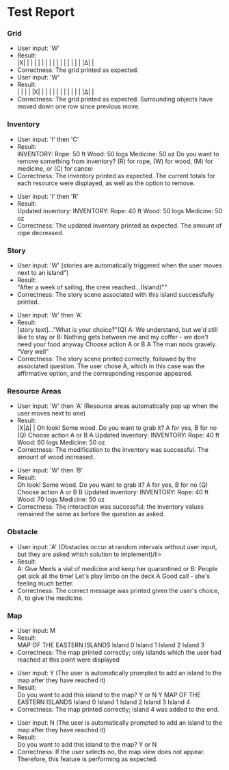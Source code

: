 # Test Report

### Grid
<ul>
<li>User input: 'W'</li>
<li>Result:</li>
|X| | |
| | | |
| | | |
| | | |
| |Δ| |
<li>Correctness: The grid printed as expected.</li>

<li>User input: 'W'</li>
<li>Result:</li>
| | | |
|X| | |
| | | |
| | | |
| |Δ| |
<li>Correctness: The grid printed as expected. Surrounding objects have moved down one row since previous move.</li>
</ul>


### Inventory
<ul>
<li>User input: 'I' then 'C'</li>
<li>Result:</li>
INVENTORY:
Rope: 50 ft
Wood: 50 logs
Medicine: 50 oz
Do you want to remove something from inventory? (R) for rope, (W) for wood, (M) for medicine, or (C) for cancel
<li>Correctness: The inventory printed as expected. The current totals for each resource were displayed, as well
as the option to remove.</li>
</ul>

<ul>
<li>User input: 'I' then 'R'</li>
<li>Result:</li>
Updated inventory:
INVENTORY:
Rope: 40 ft
Wood: 50 logs
Medicine: 50 oz
<li>Correctness: The updated inventory printed as expected. The amount of rope decreased.</li>
</ul>

### Story
<ul>
<li>User input: 'W' (stories are automatically triggered when the user moves next to an island")</li>
<li>Result:</li>
"After a week of sailing, the crew reached...(Island)""
<li>Correctness: The story scene associated with this island successfully printed.</li>
</ul>

<ul>
<li>User input: 'W' then 'A'</li>
<li>Result:</li>
[story text]..."What is your choice?"(Q)
A: We understand, but we'd still like to stay
or
B: Nothing gets between me and my coffer - we don't need your food anyway
Choose action A or B
A
The man nods gravely. “Very well“
<li>Correctness: The story scene printed correctly, followed by the associated question. The user chose A, which
in this case was the affirmative option, and the corresponding response appeared. </li>
</ul>

### Resource Areas
<ul>
<li>User input: 'W' then 'A' (Resource areas automatically pop up when the user moves next to one)</li>
<li>Result:</li>
|X|Δ| |
Oh look! Some wood. Do you want to grab it? A for yes, B for no (Q)
Choose action A or B
A
Updated inventory:
INVENTORY:
Rope: 40 ft
Wood: 60 logs
Medicine: 50 oz
<li>Correctness: The modification to the inventory was successful. The amount of wood increased.</li>
</ul>

<ul>
<li>User input: 'W' then 'B'</li>
<li>Result:</li>
Oh look! Some wood. Do you want to grab it? A for yes, B for no (Q)
Choose action A or B
B
Updated inventory:
INVENTORY:
Rope: 40 ft
Wood: 70 logs
Medicine: 50 oz
<li>Correctness: The interaction was successful; the inventory values remained the same as before the question as asked.</li>
</ul>


### Obstacle
<ul>
<li>User input: 'A' (Obstacles occur at random intervals without user input, but they are asked which solution to implement)/li>
<li>Result:</li>
A: Give Meels a vial of medicine and keep her quarantined
or
B: People get sick all the time! Let's play limbo on the deck
A
Good call - she's feeling much better.
<li>Correctness: The correct message was printed given the user's choice, A, to give the medicine.</li>
</ul>

### Map
<ul>
<li>User input: M</li>
<li>Result:</li>
MAP OF THE EASTERN ISLANDS
Island 0
Island 1
Island 2
Island 3
<li>Correctness: The map printed correctly; only islands which the user had reached at this point were displayed</li>
</ul>

<ul>
<li>User input: Y (The user is automatically prompted to add an island to the map after they have reached it)</li>
<li>Result:</li>
Do you want to add this island to the map? Y or N
Y
MAP OF THE EASTERN ISLANDS
Island 0
Island 1
Island 2
Island 3
Island 4
<li>Correctness: The map printed correctly; island 4 was added to the end.</li>
</ul>

<ul>
<li>User input: N (The user is automatically prompted to add an island to the map after they have reached it)</li>
<li>Result:</li>
Do you want to add this island to the map? Y or N

<li>Correctness: If the user selects no, the map view does not appear. Therefore, this feature is performing as expected.</li>
</ul>
